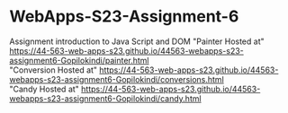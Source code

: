 
# WebApps-S23-Assignment-6
Assignment introduction to Java Script and DOM
"Painter Hosted at" https://44-563-web-apps-s23.github.io/44563-webapps-s23-assignment6-Gopilokindi/painter.html<br>
"Conversion Hosted at"  https://44-563-web-apps-s23.github.io/44563-webapps-s23-assignment6-Gopilokindi/conversions.html<br>
"Candy Hosted at" https://44-563-web-apps-s23.github.io/44563-webapps-s23-assignment6-Gopilokindi/candy.html


